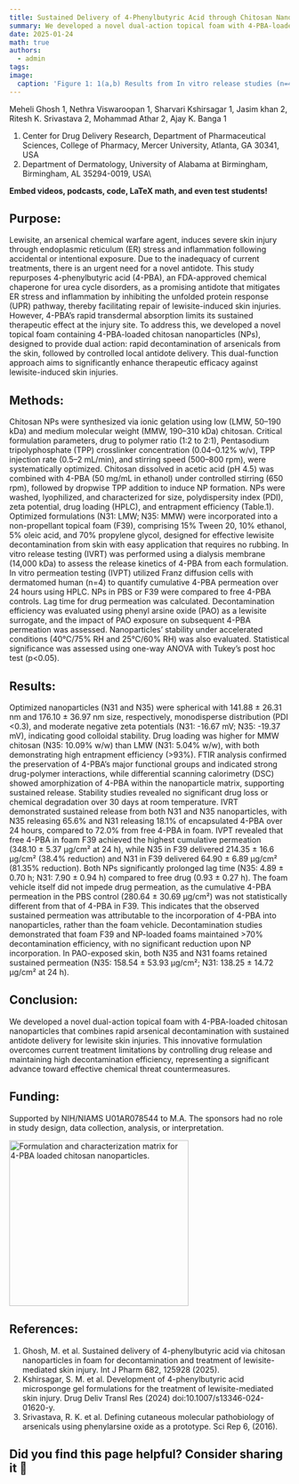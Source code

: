 ```yaml
---
title: Sustained Delivery of 4-Phenylbutyric Acid through Chitosan Nanoparticles in Foam Formulation for Decontamination and Treatment of Chemical Warfare Agent-Induced Skin Injury
summary: We developed a novel dual-action topical foam with 4-PBA-loaded chitosan nanoparticles that combines rapid arsenical decontamination with sustained antidote delivery for lewisite skin injuries.
date: 2025-01-24
math: true
authors:
  - admin
tags:
image:
  caption: 'Figure 1: 1(a,b) Results from In vitro release studies (n=4); in dermatomed human skin; 2(a,b) Results from IVPT studies (n=4); Permeation profile of 4-PBA through chitosan  nanoparticles in Foam (F39) dermatomed human skin; (3) Results from Decontamination studies (n=4);  One-way ANOVA with Tukey’s post hoc analysis; * (p ≤  0.05);  *** (p ≤ 0.001)'
---
```


Meheli Ghosh 1, Nethra Viswaroopan 1, Sharvari Kshirsagar 1, Jasim khan 2, Ritesh K. Srivastava 2, Mohammad Athar 2, Ajay K. Banga 1
1.	Center for Drug Delivery Research, Department of Pharmaceutical Sciences, College of Pharmacy, Mercer University, Atlanta, GA 30341, USA
2.	Department of Dermatology, University of Alabama at Birmingham, Birmingham, AL 35294-0019, USA\

**Embed videos, podcasts, code, LaTeX math, and even test students!**

## Purpose:

Lewisite, an arsenical chemical warfare agent, induces severe skin injury through endoplasmic reticulum (ER) stress and inflammation following accidental or intentional exposure. Due to the inadequacy of current treatments, there is an urgent need for a novel antidote. This study repurposes 4-phenylbutyric acid (4-PBA), an FDA-approved chemical chaperone for urea cycle disorders, as a promising antidote that mitigates ER stress and inflammation by inhibiting the unfolded protein response (UPR) pathway, thereby facilitating repair of lewisite-induced skin injuries. 
However, 4-PBA’s rapid transdermal absorption limits its sustained therapeutic effect at the injury site. To address this, we developed a novel topical foam containing 4-PBA-loaded chitosan nanoparticles (NPs), designed to provide dual action: rapid decontamination of arsenicals from the skin, followed by controlled local antidote delivery. This dual-function approach aims to significantly enhance therapeutic efficacy against lewisite-induced skin injuries.


## Methods:
Chitosan NPs were synthesized via ionic gelation using low (LMW, 50–190 kDa) and medium molecular weight (MMW, 190–310 kDa) chitosan. Critical formulation parameters, drug to polymer ratio (1:2 to 2:1), Pentasodium tripolyphosphate (TPP) crosslinker concentration (0.04–0.12% w/v), TPP injection rate (0.5–2 mL/min), and stirring speed (500–800 rpm), were systematically optimized. Chitosan dissolved in acetic acid (pH 4.5) was combined with 4-PBA (50 mg/mL in ethanol) under controlled stirring (650 rpm), followed by dropwise TPP addition to induce NP formation. NPs were washed, lyophilized, and characterized for size, polydispersity index (PDI), zeta potential, drug loading (HPLC), and entrapment efficiency (Table.1). Optimized formulations (N31: LMW; N35: MMW) were incorporated into a non-propellant topical foam (F39), comprising 15% Tween 20, 10% ethanol, 5% oleic acid, and 70% propylene glycol, designed for effective lewisite decontamination from skin with easy application that requires no rubbing.
In vitro release testing (IVRT) was performed using a dialysis membrane (14,000 kDa) to assess the release kinetics of 4-PBA from each formulation. In vitro permeation testing (IVPT) utilized Franz diffusion cells with dermatomed human (n=4) to quantify cumulative 4-PBA permeation over 24 hours using HPLC. NPs in PBS or F39 were compared to free 4-PBA controls. Lag time for drug permeation was calculated. Decontamination efficiency was evaluated using phenyl arsine oxide (PAO) as a lewisite surrogate, and the impact of PAO exposure on subsequent 4-PBA permeation was assessed. Nanoparticles’ stability under accelerated conditions (40°C/75% RH and 25°C/60% RH) was also evaluated. Statistical significance was assessed using one-way ANOVA with Tukey’s post hoc test (p<0.05).


## Results:

Optimized nanoparticles (N31 and N35) were spherical with 141.88 ± 26.31 nm and 176.10 ± 36.97 nm size, respectively, monodisperse distribution (PDI <0.3), and moderate negative zeta potentials (N31: -16.67 mV; N35: -19.37 mV), indicating good colloidal stability. Drug loading was higher for MMW chitosan (N35: 10.09% w/w) than LMW (N31: 5.04% w/w), with both demonstrating high entrapment efficiency (>93%). FTIR analysis confirmed the preservation of 4-PBA’s major functional groups and indicated strong drug-polymer interactions, while differential scanning calorimetry (DSC) showed amorphization of 4-PBA within the nanoparticle matrix, supporting sustained release. Stability studies revealed no significant drug loss or chemical degradation over 30 days at room temperature.
IVRT demonstrated sustained release from both N31 and N35 nanoparticles, with N35 releasing 65.6% and N31 releasing 18.1% of encapsulated 4-PBA over 24 hours, compared to 72.0% from free 4-PBA in foam. IVPT revealed that free 4-PBA in foam F39 achieved the highest cumulative permeation (348.10 ± 5.37 µg/cm² at 24 h), while N35 in F39 delivered 214.35 ± 16.6 µg/cm² (38.4% reduction) and N31 in F39 delivered 64.90 ± 6.89 µg/cm² (81.35% reduction). Both NPs significantly prolonged lag time (N35: 4.89 ± 0.70 h; N31: 7.90 ± 0.94 h) compared to free drug (0.93 ± 0.27 h). The foam vehicle itself did not impede drug permeation, as the cumulative 4-PBA permeation in the PBS control (280.64 ± 30.69 µg/cm²) was not statistically different from that of 4-PBA in F39. This indicates that the observed sustained permeation was attributable to the incorporation of 4-PBA into nanoparticles, rather than the foam vehicle. Decontamination studies demonstrated that foam F39 and NP-loaded foams maintained >70% decontamination efficiency, with no significant reduction upon NP incorporation. In PAO-exposed skin, both N35 and N31 foams retained sustained permeation (N35: 158.54 ± 53.93 µg/cm²; N31: 138.25 ± 14.72 µg/cm² at 24 h).


## Conclusion:
We developed a novel dual-action topical foam with 4-PBA-loaded chitosan nanoparticles that combines rapid arsenical decontamination with sustained antidote delivery for lewisite skin injuries. This innovative formulation overcomes current treatment limitations by controlling drug release and maintaining high decontamination efficiency, representing a significant advance toward effective chemical threat countermeasures.

## Funding:
Supported by NIH/NIAMS U01AR078544 to M.A. The sponsors had no role in study design, data collection, analysis, or interpretation.

<img width="322" height="298" alt="Formulation and characterization matrix for 4-PBA loaded chitosan nanoparticles." src="https://github.com/user-attachments/assets/3fa0a700-9823-417c-8df0-8604c4e19cd8" />


## References:

1.	Ghosh, M. et al. Sustained delivery of 4-phenylbutyric acid via chitosan nanoparticles in foam for decontamination and treatment of lewisite-mediated skin injury. Int J Pharm 682, 125928 (2025).
2.	Kshirsagar, S. M. et al. Development of 4-phenylbutyric acid microsponge gel formulations for the treatment of lewisite-mediated skin injury. Drug Deliv Transl Res (2024) doi:10.1007/s13346-024-01620-y.
3.	Srivastava, R. K. et al. Defining cutaneous molecular pathobiology of arsenicals using phenylarsine oxide as a prototype. Sci Rep 6, (2016).




## Did you find this page helpful? Consider sharing it 🙌
